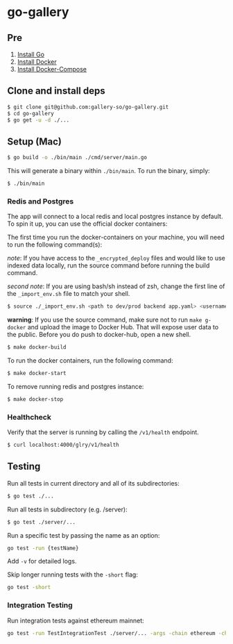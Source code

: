 # go-gallery

## Pre

1. [Install Go](https://golang.org/doc/install)
2. [Install Docker](https://www.docker.com/products/docker-desktop)
3. [Install Docker-Compose](https://docs.docker.com/compose/install/)

## Clone and install deps

```bash
$ git clone git@github.com:gallery-so/go-gallery.git
$ cd go-gallery
$ go get -u -d ./...
```

## Setup (Mac)

```bash
$ go build -o ./bin/main ./cmd/server/main.go
```

This will generate a binary within `./bin/main`. To run the binary, simply:

```bash
$ ./bin/main
```

### Redis and Postgres

The app will connect to a local redis and local postgres instance by default. To spin it up, you can use the official docker containers:

The first time you run the docker-containers on your machine, you will need to run the following command(s):

_note_: If you have access to the `_encrypted_deploy` files and would like to use indexed data locally, run the source command before running the build command.

_second note_: If you are using bash/sh instead of zsh, change the first line of the `_import_env.sh` file to match your shell.

```bash
$ source ./_import_env.sh <path to dev/prod backend app.yaml> <username of dev/prod user to import data for>
```

**warning**: If you use the source command, make sure not to run `make g-docker` and upload the image to Docker Hub. That will expose user data to the public. Before you do push to docker-hub, open a new shell.

```bash
$ make docker-build
```

To run the docker containers, run the following command:

```bash
$ make docker-start
```

To remove running redis and postgres instance:

```bash
$ make docker-stop
```

### Healthcheck

Verify that the server is running by calling the `/v1/health` endpoint.

```bash
$ curl localhost:4000/glry/v1/health
```

## Testing

Run all tests in current directory and all of its subdirectories:

```bash
$ go test ./...
```

Run all tests in subdirectory (e.g. /server):

```bash
$ go test ./server/...
```

Run a specific test by passing the name as an option:

```bash
go test -run {testName}
```

Add `-v` for detailed logs.

Skip longer running tests with the `-short` flag:

```bash
go test -short
```

### Integration Testing

Run integration tests against ethereum mainnet:

```bash
go test -run TestIntegrationTest ./server/... -args -chain ethereum -chainID 1
```
